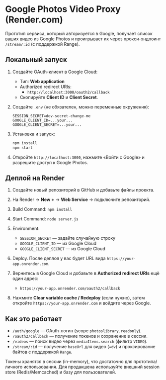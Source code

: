 
# Google Photos Video Proxy (Render.com)

Прототип сервиса, который авторизуется в Google, получает список ваших видео из Google Photos и проигрывает их через прокси-эндпоинт `/stream/:id` (с поддержкой Range).

## Локальный запуск

1. Создайте OAuth-клиент в Google Cloud:
   - Тип: **Web application**
   - Authorized redirect URIs:
     - `http://localhost:3000/oauth2/callback`
   - Скопируйте **Client ID** и **Client Secret**.

2. Создайте `.env` (не обязателен, можно переменные окружения):
   ```env
   SESSION_SECRET=dev-secret-change-me
   GOOGLE_CLIENT_ID=...your...
   GOOGLE_CLIENT_SECRET=...your...
   ```

3. Установка и запуск:
   ```bash
   npm install
   npm start
   ```

4. Откройте `http://localhost:3000`, нажмите «Войти с Google» и разрешите доступ к Google Photos.

## Деплой на Render

1. Создайте новый репозиторий в GitHub и добавьте файлы проекта.
2. На Render → **New +** → **Web Service** → подключите репозиторий.
3. Build Command: `npm install`
4. Start Command: `node server.js`
5. Environment:
   - `SESSION_SECRET` — задайте случайную строку
   - `GOOGLE_CLIENT_ID` — из Google Cloud
   - `GOOGLE_CLIENT_SECRET` — из Google Cloud
6. Deploy. После деплоя у вас будет URL вида `https://your-app.onrender.com`.

7. Вернитесь в Google Cloud и добавьте в **Authorized redirect URIs** ещё один адрес:
   - `https://your-app.onrender.com/oauth2/callback`

8. Нажмите **Clear variable cache / Redeploy** (если нужно), затем откройте `https://your-app.onrender.com` и войдите через Google.

## Как это работает

- `/auth/google` — OAuth-логин (scope `photoslibrary.readonly`).
- `/oauth2/callback` — получение токенов и сохранение в сессии.
- `/videos` — поиск видео через `mediaItems.search` (фильтр `VIDEO`).
- `/stream/:id` — получение `baseUrl` для видео (`=dv`) и проксирование байтов с поддержкой `Range`.

Токены хранятся в сессии (in-memory), что достаточно для прототипа/личного использования.
Для продакшена используйте внешний session store (Redis/Memcached) и базу для пользователей.
